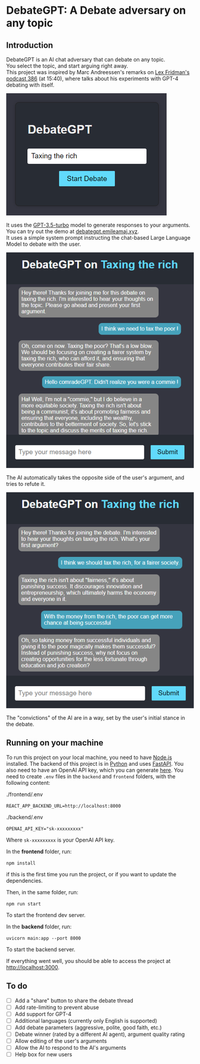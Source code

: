 # DebateGPT: A Debate adversary on any topic
## Introduction
DebateGPT is an AI chat adversary that can debate on any topic.  
You select the topic, and start arguing right away.  
This project was inspired by Marc Andreessen's remarks on [Lex Fridman's podcast 386](https://www.youtube.com/watch?v=-hxeDjAxvJ8&t=940s) (at 15:40), where talks about his experiments with GPT-4 debating with itself.

![Landing page, with "Taxing the rich" set as the topic](screen-debate-landing.png)

It uses the [GPT-3.5-turbo](https://platform.openai.com/docs/models/gpt-3-5) model to generate responses to your arguments.  
You can try out the demo at [debategpt.emileamaj.xyz](https://debategpt.emileamaj.xyz/).  
It uses a simple system prompt instructing the chat-based Large Language Model to debate with the user.  

![The AI taking the side of taxing the rich](screen-debate-thread.png)

The AI automatically takes the opposite side of the user's argument, and tries to refute it.  


![The AI against taxing the rich](screen-debate-thread-opposite.png)

The "convictions" of the AI are in a way, set by the user's initial stance in the debate.  

## Running on your machine
To run this project on your local machine, you need to have [Node.js](https://nodejs.org/en/) installed.
The backend of this project is in [Python](https://www.python.org/) and uses [FastAPI](https://fastapi.tiangolo.com/).
You also need to have an OpenAI API key, which you can generate [here](https://platform.openai.com/account/api-keys).
You need to create `.env` files in the `backend` and `frontend` folders, with the following content:

./frontend/.env
```
REACT_APP_BACKEND_URL=http://localhost:8000
```

./backend/.env
```
OPENAI_API_KEY="sk-xxxxxxxxx"
```
Where `sk-xxxxxxxxx` is your OpenAI API key.

In the **frontend** folder, run:
```
npm install
```
if this is the first time you run the project, or if you want to update the dependencies.

Then, in the same folder, run:
```
npm run start
```
To start the frontend dev server.

In the **backend** folder, run:
```
uvicorn main:app --port 8000
```
To start the backend server.

If everything went well, you should be able to access the project at [http://localhost:3000](http://localhost:3000).

## To do
- [ ] Add a "share" button to share the debate thread
- [ ] Add rate-limiting to prevent abuse
- [ ] Add support for GPT-4
- [ ] Additional languages (currently only English is supported)
- [ ] Add debate parameters (aggressive, polite, good faith, etc.)
- [ ] Debate winner (rated by a different AI agent), argument quality rating
- [ ] Allow editing of the user's arguments
- [ ] Allow the AI to respond to the AI's arguments
- [ ] Help box for new users